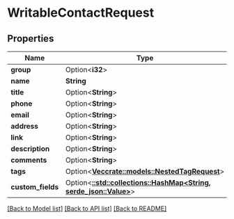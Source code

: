 # WritableContactRequest

## Properties

Name | Type | Description | Notes
------------ | ------------- | ------------- | -------------
**group** | Option<**i32**> |  | [optional]
**name** | **String** |  | 
**title** | Option<**String**> |  | [optional]
**phone** | Option<**String**> |  | [optional]
**email** | Option<**String**> |  | [optional]
**address** | Option<**String**> |  | [optional]
**link** | Option<**String**> |  | [optional]
**description** | Option<**String**> |  | [optional]
**comments** | Option<**String**> |  | [optional]
**tags** | Option<[**Vec<crate::models::NestedTagRequest>**](NestedTagRequest.md)> |  | [optional]
**custom_fields** | Option<[**::std::collections::HashMap<String, serde_json::Value>**](serde_json::Value.md)> |  | [optional]

[[Back to Model list]](../README.md#documentation-for-models) [[Back to API list]](../README.md#documentation-for-api-endpoints) [[Back to README]](../README.md)


